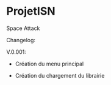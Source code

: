 # ProjetISN
Space Attack

Changelog:

V.0.001:

- Création du menu principal

- Création du chargement du librairie
